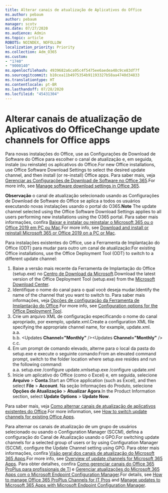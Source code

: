 ```yaml
---
title: Alterar canais de atualização de Aplicativos do Office
ms.author: pebaum
author: pebaum
manager: scotv
ms.date: 07/27/2020
ms.audience: Admin
ms.topic: article
ROBOTS: NOINDEX, NOFOLLOW
localization_priority: Priority
ms.collection: Adm_O365
ms.custom:
- "1740"
- "9000140"
ms.openlocfilehash: 4939682a6ca95c4f5475ee6aedea48c9ce83df7f
ms.sourcegitcommit: b10cea11b4975354b91193327b58aa4740d34833
ms.translationtype: HT
ms.contentlocale: pt-BR
ms.lasthandoff: 07/28/2020
ms.locfileid: "45431304"
---
```

# <a name="change-update-channels-for-office-apps"></a><span data-ttu-id="e29bd-102">Alterar canais de atualização de Aplicativos do Office</span><span class="sxs-lookup"><span data-stu-id="e29bd-102">Change update channels for Office apps</span></span>

<span data-ttu-id="e29bd-103">Para novas instalações do Office, use as Configurações de Download de Software do Office para escolher o canal de atualização e, em seguida, instale (ou reinstale) os aplicativos do Office.</span><span class="sxs-lookup"><span data-stu-id="e29bd-103">For new Office installations, use Office Software Download Settings to select the desired update channel, and then install (or re-install) Office apps.</span></span> <span data-ttu-id="e29bd-104">Para saber mais, veja [Gerenciar as Configurações de Download de Software no Office 365](https://docs.microsoft.com/deployoffice/manage-software-download-settings-office-365).</span><span class="sxs-lookup"><span data-stu-id="e29bd-104">For more info, see [Manage software download settings in Office 365](https://docs.microsoft.com/deployoffice/manage-software-download-settings-office-365).</span></span> 

<span data-ttu-id="e29bd-105">**Observação** o canal de atualização selecionado usando as Configurações de Download de Software do Office se aplica a todos os usuários executando novas instalações usando o portal do O365.</span><span class="sxs-lookup"><span data-stu-id="e29bd-105">**Note** The update channel selected using the Office Software Download Settings applies to all users performing new installations using the O365 portal.</span></span> <span data-ttu-id="e29bd-106">Para saber mais informações, confira [Baixar e instalar ou reinstalar o Microsoft 365 ou o Office 2019 em PC ou Mac](https://support.microsoft.com/office/download-and-install-or-reinstall-microsoft-365-or-office-2019-on-a-pc-or-mac-4414eaaf-0478-48be-9c42-23adc4716658).</span><span class="sxs-lookup"><span data-stu-id="e29bd-106">For more info, see [Download and install or reinstall Microsoft 365 or Office 2019 on a PC or Mac](https://support.microsoft.com/office/download-and-install-or-reinstall-microsoft-365-or-office-2019-on-a-pc-or-mac-4414eaaf-0478-48be-9c42-23adc4716658).</span></span>   

<span data-ttu-id="e29bd-107">Para instalações existentes do Office, use a Ferramenta de Implantação do Office (ODT) para mudar para outro um canal de atualização:</span><span class="sxs-lookup"><span data-stu-id="e29bd-107">For existing Office installations, use the Office Deployment Tool (ODT) to switch to a different update channel:</span></span>  

1. <span data-ttu-id="e29bd-108">Baixe a versão mais recente da Ferramenta de Implantação do Office (setup.exe) no [Centro de Download da Microsoft](https://go.microsoft.com/fwlink/p/?LinkID=626065).</span><span class="sxs-lookup"><span data-stu-id="e29bd-108">Download the latest version of the Office Deployment Tool (setup.exe) from the [Microsoft Download Center](https://go.microsoft.com/fwlink/p/?LinkID=626065).</span></span>
2. <span data-ttu-id="e29bd-109">Identifique o nome do canal para o qual você deseja mudar.</span><span class="sxs-lookup"><span data-stu-id="e29bd-109">Identify the name of the channel that you want to switch to.</span></span> <span data-ttu-id="e29bd-110">Para saber mais informações, veja [Opções de configuração da Ferramenta de Implantação do Office](https://docs.microsoft.com/DeployOffice/configuration-options-for-the-office-2016-deployment-tool#channel-attribute-part-of-add-element).</span><span class="sxs-lookup"><span data-stu-id="e29bd-110">For more info, see [Configuration options for the Office Deployment Tool](https://docs.microsoft.com/DeployOffice/configuration-options-for-the-office-2016-deployment-tool#channel-attribute-part-of-add-element).</span></span>
3. <span data-ttu-id="e29bd-111">Crie um arquivo XML de configuração especificando o nome do canal apropriado, por exemplo, update.xml.</span><span class="sxs-lookup"><span data-stu-id="e29bd-111">Create a configuration XML file specifying the appropriate channel name, for example, update.xml.</span></span>  
    <span data-ttu-id="e29bd-112">a.</span><span class="sxs-lookup"><span data-stu-id="e29bd-112">a.</span></span> <Configuration>  
    <span data-ttu-id="e29bd-113">b.</span><span class="sxs-lookup"><span data-stu-id="e29bd-113">b.</span></span> <span data-ttu-id="e29bd-114"><Updates **Channel="Monthly"** /></span><span class="sxs-lookup"><span data-stu-id="e29bd-114"><Updates **Channel="Monthly"** /></span></span>  
    <span data-ttu-id="e29bd-115">c.</span><span class="sxs-lookup"><span data-stu-id="e29bd-115">c.</span></span> </Configuration>
4. <span data-ttu-id="e29bd-116">Em um prompt de comando elevado, alterne para o local da pasta do setup.exe e execute o seguinte comando:</span><span class="sxs-lookup"><span data-stu-id="e29bd-116">From an elevated command prompt, switch to the folder location where setup.exe resides and run the following command:</span></span>  
    <span data-ttu-id="e29bd-117">a.</span><span class="sxs-lookup"><span data-stu-id="e29bd-117">a.</span></span> <span data-ttu-id="e29bd-118">setup.exe /configure update.xml</span><span class="sxs-lookup"><span data-stu-id="e29bd-118">setup.exe /configure update.xml</span></span>
5. <span data-ttu-id="e29bd-119">Inicie um aplicativo do Office (como o Excel) e, em seguida, selecione **Arquivo** > **Conta**.</span><span class="sxs-lookup"><span data-stu-id="e29bd-119">Start an Office application (such as Excel), and then select **File** > **Account**.</span></span> <span data-ttu-id="e29bd-120">Na seção Informações do Produto, selecione **Opções de Atualização** > **Atualizar Agora**.</span><span class="sxs-lookup"><span data-stu-id="e29bd-120">In the Product Information section, select **Update Options** > **Update Now**.</span></span>

<span data-ttu-id="e29bd-121">Para saber mais, veja [Como alternar canais de atualização de aplicativos existentes do Office](https://support.microsoft.com/help/3185078/how-to-switch-from-semi-annual-channel-to-monthly-channel).</span><span class="sxs-lookup"><span data-stu-id="e29bd-121">For more information, see [How to switch update channels for existing Office Apps](https://support.microsoft.com/help/3185078/how-to-switch-from-semi-annual-channel-to-monthly-channel).</span></span> 

<span data-ttu-id="e29bd-122">Para alternar os canais de atualização de um grupo de usuários selecionado ou usando o Configuration Manager (SCCM), defina a configuração do Canal de Atualização usando o GPO.</span><span class="sxs-lookup"><span data-stu-id="e29bd-122">For switching update channels for a selected group of users or by using Configuration Manager (SCCM), configure the Update Channel setting using GPO.</span></span> <span data-ttu-id="e29bd-123">Para obter mais informações, confira [Visão geral dos canais de atualização do Microsoft 365 Apps](https://docs.microsoft.com/deployoffice/overview-update-channels#group-policy).</span><span class="sxs-lookup"><span data-stu-id="e29bd-123">For more info, see [Overview of update channels for Microsoft 365 Apps](https://docs.microsoft.com/deployoffice/overview-update-channels#group-policy).</span></span> <span data-ttu-id="e29bd-124">Para obter detalhes, confira [Como gerenciar canais do Office 365 ProPlus para profissionais de TI](https://techcommunity.microsoft.com/t5/office-365-blog/how-to-manage-office-365-proplus-channels-for-it-pros/ba-p/795813) e [Gerenciar atualizações do Microsoft 365 Apps com o Microsoft Endpoint Configuration Manager](https://docs.microsoft.com/deployoffice/manage-microsoft-365-apps-updates-configuration-manager).</span><span class="sxs-lookup"><span data-stu-id="e29bd-124">For details, see [How to manage Office 365 ProPlus Channels for IT Pros](https://techcommunity.microsoft.com/t5/office-365-blog/how-to-manage-office-365-proplus-channels-for-it-pros/ba-p/795813) and [Manage updates to Microsoft 365 Apps with Microsoft Endpoint Configuration Manager](https://docs.microsoft.com/deployoffice/manage-microsoft-365-apps-updates-configuration-manager).</span></span>